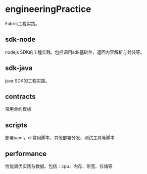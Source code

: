 # engineeringPractice
Fabric工程实践。

## sdk-node

nodejs SDK的工程实践。包括调用sdk基础件，返回内容解析与封装等。


## sdk-java

java SDK的工程实践。


## contracts
常用合约模板



## scripts

部署yaml，cli常用脚本，其他部署分发、测试工具等脚本


## performance 

性能调优实践与数据。包括：cpu、内存、带宽、存储等

